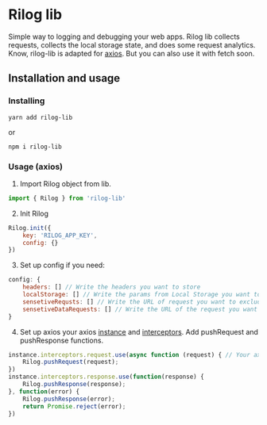 # Rilog lib

Simple way to logging and debugging your web apps.
Rilog lib collects requests, collects the local storage state,  and does some request analytics. Know, rilog-lib is adapted for [axios](https://www.npmjs.com/package/axios "axios"). But you can also use it with fetch soon.

## Installation and usage

### Installing
`yarn add rilog-lib`

or

`npm i rilog-lib`

### Usage (axios)

1. Import Rilog object from lib.

```javascript
import { Rilog } from 'rilog-lib'
```
2. Init Rilog

```javascript
Rilog.init({ 
    key: 'RILOG_APP_KEY',
    config: {} 
})
```
3. Set up config if you need:
```javascript
config: {
    headers: [] // Write the headers you want to store
    localStorage: [] // Write the params from Local Storage you want to store
    sensetiveRequsts: [] // Write the URL of request you want to exclude from storing
    sensetiveDataRequests: [] // Write the URL of the request you want to exclude from storing request data
}
```
4. Set up axios your axios [instance](https://www.npmjs.com/package/axios#creating-an-instance "instance") and [interceptors](https://www.npmjs.com/package/axios#interceptors "interceptors"). Add pushRequest and pushResponse functions.

```javascript
instance.interceptors.request.use(async function (request) { // Your axios instance
    Rilog.pushRequest(request);
})
instance.interceptors.response.use(function(response) {
    Rilog.pushResponse(response);
}, function(error) {
    Rilog.pushResponse(error);
    return Promise.reject(error);
})
```